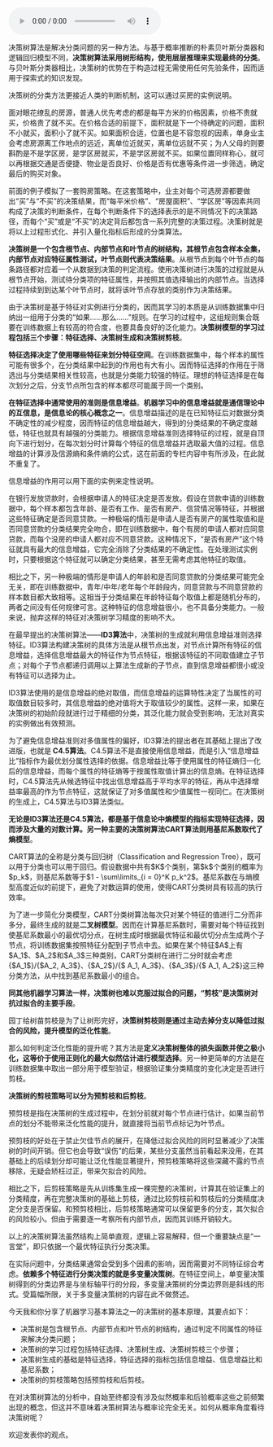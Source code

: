 <audio title="11 机器学习 _ 步步为营，有章可循：决策树" src="https://static001.geekbang.org/resource/audio/34/8d/347ec7425a9a06ab98b69a874733c38d.mp3" controls="controls"></audio> 
<p>决策树算法是解决分类问题的另一种方法。与基于概率推断的朴素贝叶斯分类器和逻辑回归模型不同，<strong>决策树算法采用树形结构，使用层层推理来实现最终的分类</strong>。与贝叶斯分类器相比，决策树的优势在于构造过程无需使用任何先验条件，因而适用于探索式的知识发现。</p>
<p>决策树的分类方法更接近人类的判断机制，这可以通过买房的实例说明。</p>
<p>面对眼花缭乱的房源，普通人优先考虑的都是每平方米的价格因素，价格不贵就买，价格贵了就不买。在价格合适的前提下，面积就是下一个待确定的问题，面积不小就买，面积小了就不买。如果面积合适，位置也是不容忽视的因素，单身业主会考虑房源离工作地点的远近，离单位近就买，离单位远就不买；为人父母的则要斟酌是不是学区房，是学区房就买，不是学区房就不买。如果位置同样称心，就可以再根据交通是否便捷、物业是否良好、价格是否有优惠等条件进一步筛选，确定最后的购买对象。</p>
<p>前面的例子模拟了一套购房策略。在这套策略中，业主对每个可选房源都要做出“买”与“不买”的决策结果，而“每平米价格”、“房屋面积”、“学区房”等因素共同构成了决策的判断条件，在每个判断条件下的选择表示的是不同情况下的决策路径，而每个“买”或是“不买”的决定背后都包含一系列完整的决策过程。决策树就是将以上过程形式化、并引入量化指标后形成的分类算法。</p>
<p><strong>决策树是一个包含根节点、内部节点和叶节点的树结构，其根节点包含样本全集，内部节点对应特征属性测试，叶节点则代表决策结果</strong>。从根节点到每个叶节点的每条路径都对应着一个从数据到决策的判定流程。使用决策树进行决策的过程就是从根节点开始，测试待分类项的特征属性，并按照其值选择输出的内部节点。当选择过程持续到到达某个叶节点时，就将该叶节点存放的类别作为决策结果。</p>
<p>由于决策树是基于特征对实例进行分类的，因而其学习的本质是从训练数据集中归纳出一组用于分类的“如果......那么......”规则。在学习的过程中，这组规则集合既要在训练数据上有较高的符合度，也要具备良好的泛化能力。<strong>决策树模型的学习过程包括三个步骤：特征选择、决策树生成和决策树剪枝</strong>。</p>
<!-- [[[read_end]]] -->
<p><strong>特征选择决定了使用哪些特征来划分特征空间</strong>。在训练数据集中，每个样本的属性可能有很多个，在分类结果中起到的作用也有大有小。因而特征选择的作用在于筛选出与分类结果相关性较高，也就是分类能力较强的特征。理想的特征选择是在每次划分之后，分支节点所包含的样本都尽可能属于同一个类别。</p>
<p><strong>在特征选择中通常使用的准则是信息增益</strong>。<strong>机器学习中的信息增益就是通信理论中的互信息，是信息论的核心概念之一</strong>。信息增益描述的是在已知特征后对数据分类不确定性的减少程度，因而特征的信息增益越大，得到的分类结果的不确定度越低，特征也就具有越强的分类能力。根据信息增益准则选择特征的过程，就是自顶向下进行划分，在每次划分时计算每个特征的信息增益并选取最大值的过程。信息增益的计算涉及信源熵和条件熵的公式，这在前面的专栏内容中有所涉及，在此就不重复了。</p>
<p>信息增益的作用可以用下面的实例来定性说明。</p>
<p>在银行发放贷款时，会根据申请人的特征决定是否发放。假设在贷款申请的训练数据中，每个样本都包含年龄、是否有工作、是否有房产、信贷情况等特征，并根据这些特征确定是否同意贷款。一种极端的情形是申请人是否有房产的属性取值和是否同意贷款的分类结果完全吻合，即在训练数据中，每个有房的申请人都对应同意贷款，而每个没房的申请人都对应不同意贷款。这种情况下，“是否有房产”这个特征就具有最大的信息增益，它完全消除了分类结果的不确定性。在处理测试实例时，只要根据这个特征就可以确定分类结果，甚至无需考虑其他特征的取值。</p>
<p>相比之下，另一种极端的情形是申请人的年龄和是否同意贷款的分类结果可能完全无关，即在训练数据中，青年/中年/老年每个年龄段内，同意贷款与不同意贷款的样本数目都大致相等。这相当于分类结果在年龄特征每个取值上都是随机分布的，两者之间没有任何规律可言。这种特征的信息增益很小，也不具备分类能力。一般来说，抛弃这样的特征对决策树学习精度的影响不大。</p>
<p>在最早提出的决策树算法——<strong>ID3算法</strong>中，决策树的生成就利用信息增益准则选择特征。ID3算法构建决策树的具体方法是从根节点出发，对节点计算所有特征的信息增益，选择信息增益最大的特征作为节点特征，根据该特征的不同取值建立子节点；对每个子节点都递归调用以上算法生成新的子节点，直到信息增益都很小或没有特征可以选择为止。</p>
<p>ID3算法使用的是信息增益的绝对取值，而信息增益的运算特性决定了当属性的可取值数目较多时，其信息增益的绝对值将大于取值较少的属性。这样一来，如果在决策树的初始阶段就进行过于精细的分类，其泛化能力就会受到影响，无法对真实的实例做出有效预测。</p>
<p>为了避免信息增益准则对多值属性的偏好，ID3算法的提出者在其基础上提出了改进版，也就是<strong> C4.5算法</strong>。C4.5算法不是直接使用信息增益，而是引入“信息增益比”指标作为最优划分属性选择的依据。信息增益比等于使用属性的特征熵归一化后的信息增益，而每个属性的特征熵等于按属性取值计算出的信息熵。在特征选择时，C4.5算法先从候选特征中找出信息增益高于平均水平的特征，再从中选择增益率最高的作为节点特征，这就保证了对多值属性和少值属性一视同仁。在决策树的生成上，C4.5算法与ID3算法类似。</p>
<p><strong>无论是ID3算法还是C4.5算法，都是基于信息论中熵模型的指标实现特征选择，因而涉及大量的对数计算。另一种主要的决策树算法CART算法则用基尼系数取代了熵模型</strong>。</p>
<p>CART算法的全称是分类与回归树（Classification and Regression Tree），既可以用于分类也可以用于回归。假设数据中共有$K$个类别，第$k$个类别的概率为$p_k$，则基尼系数等于$1 - \sum\limits_{i = 0}^K p_k^2$。基尼系数在与熵模型高度近似的前提下，避免了对数运算的使用，使得CART分类树具有较高的执行效率。</p>
<p>为了进一步简化分类模型，CART分类树算法每次只对某个特征的值进行二分而非多分，最终生成的就是<strong>二叉树模型</strong>。因而在计算基尼系数时，需要对每个特征找到使基尼系数最小的最优切分点，在树生成时根据最优特征和最优切分点生成两个子节点，将训练数据集按照特征分配到子节点中去。如果在某个特征$A$上有$A_1$、$A_2$和$A_3$三种类别，CART分类树在进行二分时就会考虑{$A_1$}/{$A_2, A_3$}、{$A_2$}/{$ A_1, A_3$}、{$A_3$}/{$ A_1, A_2$}这三种分类方法，从中找到基尼系数最小的组合。</p>
<p><strong>同其他机器学习算法一样，决策树也难以克服过拟合的问题，“剪枝”是决策树对抗过拟合的主要手段</strong>。</p>
<p>园丁给树苗剪枝是为了让树形完好，<strong>决策树剪枝则是通过主动去掉分支以降低过拟合的风险，提升模型的泛化性能</strong>。</p>
<p>那么如何判定泛化性能的提升呢？其方法是<strong>定义决策树整体的损失函数并使之极小化，这等价于使用正则化的最大似然估计进行模型选择</strong>。另一种更简单的方法是在训练数据集中取出一部分用于模型验证，根据验证集分类精度的变化决定是否进行剪枝。</p>
<p><strong>决策树的剪枝策略可以分为预剪枝和后剪枝</strong>。</p>
<p>预剪枝是指在决策树的生成过程中，在划分前就对每个节点进行估计，如果当前节点的划分不能带来泛化性能的提升，就直接将当前节点标记为叶节点。</p>
<p>预剪枝的好处在于禁止欠佳节点的展开，在降低过拟合风险的同时显著减少了决策树的时间开销。但它也会导致“误伤”的后果，某些分支虽然当前看起来没用，在其基础上的后续划分却可能让泛化性能显著提升，预剪枝策略将这些深藏不露的节点移除，无疑会矫枉过正，带来欠拟合的风险。</p>
<p>相比之下，后剪枝策略是先从训练集生成一棵完整的决策树，计算其在验证集上的分类精度，再在完整决策树的基础上剪枝，通过比较剪枝前和剪枝后的分类精度决定分支是否保留。和预剪枝相比，后剪枝策略通常可以保留更多的分支，其欠拟合的风险较小。但由于需要逐一考察所有内部节点，因而其训练开销较大。</p>
<p>以上的决策树算法虽然结构上简单直观，逻辑上容易解释，但一个重要缺点是“一言堂”，即只依据一个最优特征执行分类决策。</p>
<p>在实际问题中，分类结果通常会受到多个因素的影响，因而需要对不同特征综合考虑。<strong>依赖多个特征进行分类决策的就是多变量决策树</strong>。在特征空间上，单变量决策树得到的分类边界是与坐标轴平行的分段，多变量决策树的分类边界则是斜线的形式。受篇幅所限，关于多变量决策树的内容在此不做赘述。</p>
<p>今天我和你分享了机器学习基本算法之一的决策树的基本原理，其要点如下：</p>
<ul>
<li>决策树是包含根节点、内部节点和叶节点的树结构，通过判定不同属性的特征来解决分类问题；</li>
<li>决策树的学习过程包括特征选择、决策树生成、决策树剪枝三个步骤；</li>
<li>决策树生成的基础是特征选择，特征选择的指标包括信息增益、信息增益比和基尼系数；</li>
<li>决策树的剪枝策略包括预剪枝和后剪枝。</li>
</ul>
<p>在对决策树算法的分析中，自始至终都没有涉及似然概率和后验概率这些之前频繁出现的概念，但这并不意味着决策树算法与概率论完全无关。如何从概率角度看待决策树呢？</p>
<p>欢迎发表你的观点。</p>
<p><img src="https://static001.geekbang.org/resource/image/1e/d9/1e291ba6ca4b799c186f5faf0d084dd9.jpg" alt=""></p>
<p></p>
